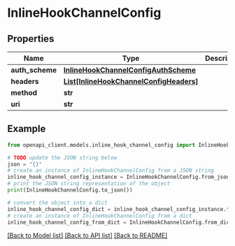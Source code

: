 # InlineHookChannelConfig


## Properties

Name | Type | Description | Notes
------------ | ------------- | ------------- | -------------
**auth_scheme** | [**InlineHookChannelConfigAuthScheme**](InlineHookChannelConfigAuthScheme.md) |  | [optional] 
**headers** | [**List[InlineHookChannelConfigHeaders]**](InlineHookChannelConfigHeaders.md) |  | [optional] 
**method** | **str** |  | [optional] 
**uri** | **str** |  | [optional] 

## Example

```python
from openapi_client.models.inline_hook_channel_config import InlineHookChannelConfig

# TODO update the JSON string below
json = "{}"
# create an instance of InlineHookChannelConfig from a JSON string
inline_hook_channel_config_instance = InlineHookChannelConfig.from_json(json)
# print the JSON string representation of the object
print(InlineHookChannelConfig.to_json())

# convert the object into a dict
inline_hook_channel_config_dict = inline_hook_channel_config_instance.to_dict()
# create an instance of InlineHookChannelConfig from a dict
inline_hook_channel_config_from_dict = InlineHookChannelConfig.from_dict(inline_hook_channel_config_dict)
```
[[Back to Model list]](../README.md#documentation-for-models) [[Back to API list]](../README.md#documentation-for-api-endpoints) [[Back to README]](../README.md)


